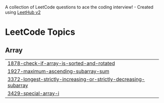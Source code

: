 A collection of LeetCode questions to ace the coding interview! - Created using [LeetHub v2](https://github.com/arunbhardwaj/LeetHub-2.0)
<!---LeetCode Topics Start-->
# LeetCode Topics
## Array
|  |
| ------- |
| [1878-check-if-array-is-sorted-and-rotated](https://github.com/InfinitySource/Leetcode-DSA/tree/master/1878-check-if-array-is-sorted-and-rotated) |
| [1927-maximum-ascending-subarray-sum](https://github.com/InfinitySource/Leetcode-DSA/tree/master/1927-maximum-ascending-subarray-sum) |
| [3372-longest-strictly-increasing-or-strictly-decreasing-subarray](https://github.com/InfinitySource/Leetcode-DSA/tree/master/3372-longest-strictly-increasing-or-strictly-decreasing-subarray) |
| [3429-special-array-i](https://github.com/InfinitySource/Leetcode-DSA/tree/master/3429-special-array-i) |
<!---LeetCode Topics End-->